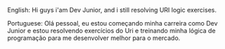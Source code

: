 English: Hi guys i'am Dev Junior, and i still resolving URI logic exercises.

Portuguese: Olá pessoal, eu estou começando minha carreira como Dev Junior e estou resolvendo exercícios do Uri e treinando minha lógica de programação para me desenvolver melhor para o mercado.
